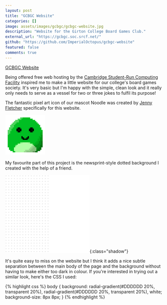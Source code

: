 ```yaml
---
layout: post
title: "GCBGC Website"
categories: []
image: assets/images/gcbgc/gcbgc-website.jpg
description: "Website for the Girton College Board Games Club."
external_url: "https://gcbgc.soc.srcf.net/"
github: "https://github.com/ImperialOctopus/gcbgc-website"
featured: false
comments: true
---
```


[GCBGC Website](https://gcbgc.soc.srcf.net/)

Being offered free web hosting by the [Cambridge Student-Run Computing Facility](https://www.srcf.net/) inspired me to make a little website for our college's board games society. It's very basic but I'm happy with the simple, clean look and it really only needs to serve as a vessel for two or three jokes to fulfil its purpose!

The fantastic pixel art icon of our mascot Noodle was created by [Jenny Fletcher](https://github.com/JennyLynnFletcher) specifically for this website.

[![Pixel art of the GCBGC mascot Noodle, a round green dinosaur](/assets/images/gcbgc/noodle.png)](/assets/images/gcbgc/noodle.png)

My favourite part of this project is the newsprint-style dotted background I created with the help of a friend.

![Screenshot of dotted background from the GCBGC website.](/assets/images/gcbgc/dots.png){:class="shadow"}

It's quite easy to miss on the website but I think it adds a nice subtle separation between the main body of the page and the background without having to make either too dark in colour. If you're interested in trying out a similar look, here's the CSS I used:

{% highlight css %}
body {
    background:
        radial-gradient(#DDDDDD 20%, transparent 20%),
        radial-gradient(#DDDDDD 20%, transparent 20%),
        white;
    background-size: 8px 8px;
}
{% endhighlight %}
